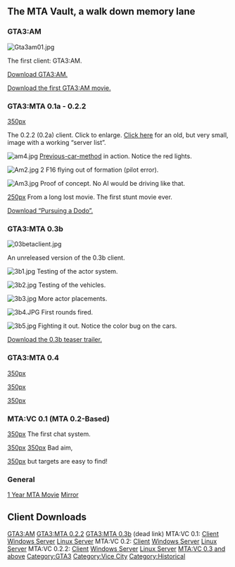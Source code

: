 The MTA Vault, a walk down memory lane
--------------------------------------

### GTA3:AM

![Gta3am01.jpg](/images/gta3am01.jpg)

The first client: GTA3:AM.

[Download GTA3:AM.](http://files.mtasa.com/apps/pre-0.1/gta3am01a.zip)

[Download the first GTA3:AM movie.](http://files.mtasa.com/media/gta3am/first_movie.zip)

### GTA3:MTA 0.1a - 0.2.2

[350px](/docs/image:022client.png.md "wikilink")

The 0.2.2 (0.2a) client. Click to enlarge. [Click here](http://wiki.multitheftauto.com/images/1/1b/02aclientsmall.jpg) for an old, but very small, image with a working “server list”.

![am4.jpg](/images/am4.jpg)
[Previous-car-method](/docs/previous-car-method.md "wikilink") in action. Notice the red lights.

![Am2.jpg](/images/am2.jpg)
2 F16 flying out of formation (pilot error).

![Am3.jpg](/images/am3.jpg)
Proof of concept. No AI would be driving like that.

[250px](/docs/image:am1.jpg.md "wikilink")
From a long lost movie. The first stunt movie ever.

[Download “Pursuing a Dodo”.](http://files.mtasa.com/media/gta3mta/Videos/gta3mta-movie2.zip)

### GTA3:MTA 0.3b

![03betaclient.jpg](/images/03betaclient.jpg)

An unreleased version of the 0.3b client.

![3b1.jpg](/images/3b1.jpg)
Testing of the actor system.

![3b2.jpg](/images/3b2.jpg)
Testing of the vehicles.

![3b3.jpg](/images/3b3.jpg)
More actor placements.

![3b4.JPG](/images/3b4.jpg)
First rounds fired.

![3b5.jpg](/images/3b5.jpg)
Fighting it out. Notice the color bug on the cars.

[Download the 0.3b teaser trailer.](http://files.mtasa.com/media/gta3mta/Videos/mta0.3binprogress3.rar)

### GTA3:MTA 0.4

[350px](/docs/image:4b1.jpg.md "wikilink")

[350px](/docs/image:4b2.jpg.md "wikilink")

[350px](/docs/image:4b3.jpg.md "wikilink")

### MTA:VC 0.1 (MTA 0.2-Based)

[350px](/docs/image:vc0.1-1.jpg.md "wikilink")
The first chat system.

[350px](/docs/image:vc0.1-2.jpg.md "wikilink")
[350px](/docs/image:vc0.1-3.jpg.md "wikilink")
Bad aim,

[350px](/docs/image:vc0.1-4.jpg.md "wikilink")
but targets are easy to find!

### General

[1 Year MTA Movie](http://www.gonnaplay.com/fileInfo.php?g=20101&f=10) [Mirror](http://files.mtasa.com/media/1yrmta.zip)

Client Downloads
----------------

[GTA3:AM](http://files.mtasa.com/apps/pre-0.1/gta3am01a.zip)
[GTA3:MTA 0.2.2](http://files.mtasa.com/apps/0.2/mta022_client_gta3.exe)
[GTA3:MTA 0.3b](http://multitheftauto.com/mta_archived/mta03b.zip) (dead link)
MTA:VC 0.1: [Client](http://files.mtasa.com/apps/0.1/mta01_client.exe) [Windows Server](http://files.mtasa.com/apps/0.1/mta01_server_win32.zip) [Linux Server](http://files.mtasa.com/apps/0.1/mta01_server_linux.tar.gz)
MTA:VC 0.2: [Client](http://files.mtasa.com/apps/0.2/mta020_client_gtavc.exe) [Windows Server](http://files.mtasa.com/apps/0.2/mta020_server_win32.zip) [Linux Server](http://files.mtasa.com/apps/0.2/mta020_server_linux.tar.gz)
MTA:VC 0.2.2: [Client](http://files.mtasa.com/apps/0.2/mta022_client_gtavc.exe) [Windows Server](http://files.mtasa.com/apps/0.2/mta022_server_win32.zip) [Linux Server](http://files.mtasa.com/apps/0.2/mta022_server_linux.tar.gz)
[MTA:VC 0.3 and above](http://files.mtasa.com/apps/)
[Category:GTA3](/docs/category:gta3.md "wikilink") [Category:Vice City](/docs/category:vice_city.md "wikilink") [Category:Historical](/docs/category:historical.md "wikilink")
